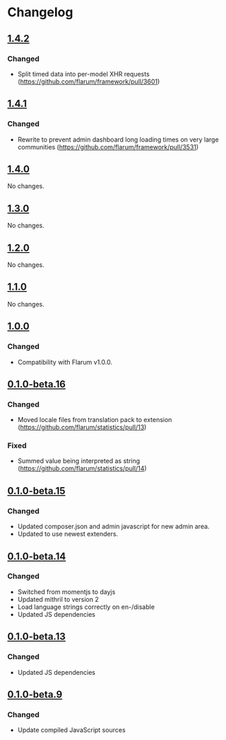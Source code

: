 # Changelog

## [1.4.2](https://github.com/flarum/statistics/compare/v1.4.1...v1.4.2)

### Changed
- Split timed data into per-model XHR requests (https://github.com/flarum/framework/pull/3601)

## [1.4.1](https://github.com/flarum/statistics/compare/v1.4.0...v1.4.1)

### Changed
- Rewrite to prevent admin dashboard long loading times on very large communities (https://github.com/flarum/framework/pull/3531)

## [1.4.0](https://github.com/flarum/statistics/compare/v1.3.0...v1.4.0)

No changes.

## [1.3.0](https://github.com/flarum/statistics/compare/v1.2.0...v1.3.0)

No changes.

## [1.2.0](https://github.com/flarum/statistics/compare/v1.1.0...v1.2.0)

No changes.

## [1.1.0](https://github.com/flarum/statistics/compare/v1.0.0...v1.1.0)

No changes.

## [1.0.0](https://github.com/flarum/statistics/compare/v0.1.0-beta.16...v1.0.0)

### Changed
- Compatibility with Flarum v1.0.0.

## [0.1.0-beta.16](https://github.com/flarum/statistics/compare/v0.1.0-beta.15...v0.1.0-beta.16)

### Changed
- Moved locale files from translation pack to extension (https://github.com/flarum/statistics/pull/13)

### Fixed
- Summed value being interpreted as string (https://github.com/flarum/statistics/pull/14)

## [0.1.0-beta.15](https://github.com/flarum/statistics/compare/v0.1.0-beta.14...v0.1.0-beta.15)

### Changed
- Updated composer.json and admin javascript for new admin area.
- Updated to use newest extenders.

## [0.1.0-beta.14](https://github.com/flarum/statistics/compare/v0.1.0-beta.13...v0.1.0-beta.14)

### Changed
- Switched from momentjs to dayjs
- Updated mithril to version 2
- Load language strings correctly on en-/disable
- Updated JS dependencies

## [0.1.0-beta.13](https://github.com/flarum/statistics/compare/v0.1.0-beta.12...v0.1.0-beta.13)

### Changed
- Updated JS dependencies

## [0.1.0-beta.9](https://github.com/flarum/statistics/compare/v0.1.0-beta.8...v0.1.0-beta.9)

### Changed
- Update compiled JavaScript sources
